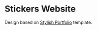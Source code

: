 # Stickers Website

Design based on [Stylish Portfolio](https://startbootstrap.com/template-overviews/stylish-portfolio/) template.
